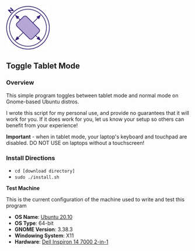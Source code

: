 ![rotate tablet icon](rotate_tablet.png)

## Toggle Tablet Mode ##

### Overview ###

This simple program toggles between tablet mode and normal mode on Gnome-based Ubuntu distros.

I wrote this script for my personal use, and provide no guarantees that it will work for you. If it does work for you, let us know your setup so others can benefit from your experience!

**Important** - when in tablet mode, your laptop's keyboard and touchpad are disabled. DO NOT USE on laptops without a touchscreen!

### Install Directions ###

* `cd [download directory]`
* `sudo ./install.sh`

**Test Machine**

This is the current configuration of the machine used to write and test this program
* **OS Name**: [Ubuntu 20.10](https://releases.ubuntu.com/20.10/)
* **OS Type**: 64-bit
* **GNOME Version**: 3.38.3
* **Windowing System**: X11
* **Hardware**: [Dell Inspiron 14 7000 2-in-1](https://www.dell.com/en-us/shop/dell-laptops/new-inspiron-14-7000-2-in-1-laptop/spd/inspiron-14-7405-2-in-1-laptop/n27405ehuyh#techspecs_section)
